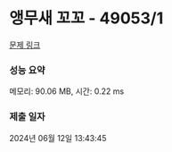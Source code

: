 # 앵무새 꼬꼬 - 49053/1 

[문제 링크](https://level.goorm.io/exam/49053/%EC%95%B5%EB%AC%B4%EC%83%88-%EA%BC%AC%EA%BC%AC/quiz/1) 

### 성능 요약

메모리: 90.06 MB, 시간: 0.22 ms

### 제출 일자

2024년 06월 12일 13:43:45

